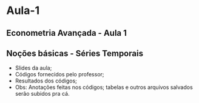 # Aula-1
## Econometria Avançada - Aula 1
## Noções básicas - Séries Temporais
* Slides da aula;
* Códigos fornecidos pelo professor;
* Resultados dos códigos;
* Obs: Anotações feitas nos códigos; tabelas e outros arquivos salvados serão subidos pra cá.

